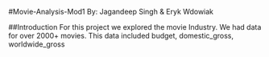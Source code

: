 #Movie-Analysis-Mod1
By: Jagandeep Singh & Eryk Wdowiak

##Introduction
For this project we explored the movie Industry. We had data for over 2000+
movies. This data included budget, domestic_gross, worldwide_gross
